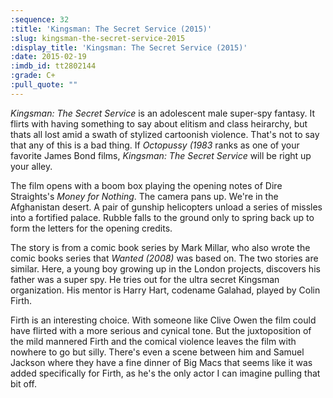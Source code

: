 ```yaml
---
:sequence: 32
:title: 'Kingsman: The Secret Service (2015)'
:slug: kingsman-the-secret-service-2015
:display_title: 'Kingsman: The Secret Service (2015)'
:date: 2015-02-19
:imdb_id: tt2802144
:grade: C+
:pull_quote: ""
---
```

_Kingsman: The Secret Service_ is an adolescent male super-spy fantasy. It flirts with having something to say about elitism and class heirarchy, but thats all lost amid a swath of stylized cartoonish violence. That's not to say that any of this is a bad thing. If _Octopussy (1983_ ranks as one of your favorite James Bond films, _Kingsman: The Secret Service_ will be right up your alley.

The film opens with a boom box playing the opening notes of Dire Straights's _Money for Nothing_. The camera pans up. We're in the Afghanistan desert. A pair of gunship helicopters unload a series of missles into a fortified palace. Rubble falls to the ground only to spring back up to form the letters for the opening credits. 

The story is from a comic book series by Mark Millar, who also wrote the comic books series that _Wanted (2008)_ was based on. The two stories are similar. Here, a young boy growing up in the London projects, discovers his father was a super spy. He tries out for the ultra secret Kingsman organization. His mentor is Harry Hart, codename Galahad, played by Colin Firth.

Firth is an interesting choice. With someone like Clive Owen the film could have flirted with a more serious and cynical tone. But the juxtoposition of the mild mannered Firth and the comical violence leaves the film with nowhere to go but silly. There's even a scene between him and Samuel Jackson where they have a fine dinner of Big Macs that seems like it was added specifically for Firth, as he's the only actor I can imagine pulling that bit off.

